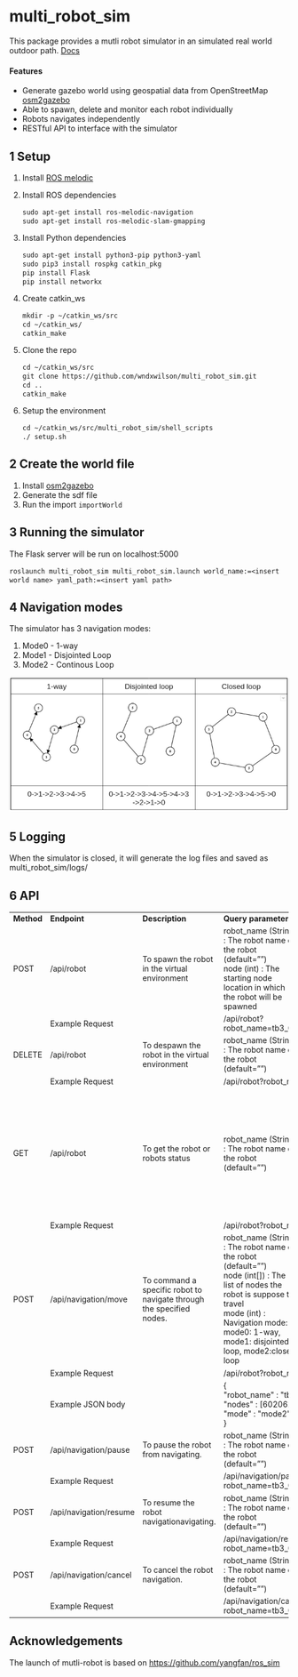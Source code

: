 # multi_robot_sim

This package provides a mutli robot simulator in an simulated real world outdoor path.
[Docs](https://rawcdn.githack.com/wndxwilson/multi_robot_sim/e9aa495f432d58035a326a04864b7c2e786c6ea1/doc/html/index.html)

#### Features
- Generate gazebo world using geospatial data from OpenStreetMap [osm2gazebo](https://github.com/wndxwilson/osm2gazebo)
- Able to spawn, delete and monitor each robot individually
- Robots navigates independently
- RESTful API to interface with the simulator

## 1 Setup
1. Install [ROS melodic](http://wiki.ros.org/melodic/Installation/Ubuntu)
2. Install ROS dependencies
    ```
    sudo apt-get install ros-melodic-navigation
    sudo apt-get install ros-melodic-slam-gmapping
    ```
3. Install Python dependencies
    ```
    sudo apt-get install python3-pip python3-yaml
    sudo pip3 install rospkg catkin_pkg
    pip install Flask
    pip install networkx
    ```

4. Create catkin_ws
    ```
    mkdir -p ~/catkin_ws/src
    cd ~/catkin_ws/
    catkin_make
    ```
5. Clone the repo
    ```
    cd ~/catkin_ws/src
    git clone https://github.com/wndxwilson/multi_robot_sim.git
    cd ..
    catkin_make
    ```
6. Setup the environment
    ```
    cd ~/catkin_ws/src/multi_robot_sim/shell_scripts
    ./ setup.sh
    ```
## 2 Create the world file
1. Install [osm2gazebo](https://github.com/wndxwilson/osm2gazebo)
2. Generate the sdf file
3. Run the import `importWorld`

## 3 Running the simulator
The Flask server will be run on localhost:5000
```
roslaunch multi_robot_sim multi_robot_sim.launch world_name:=<insert world name> yaml_path:=<insert yaml path> 
```

## 4 Navigation modes
The simulator has 3 navigation modes:
1. Mode0 - 1-way
2. Mode1 - Disjointed Loop
3. Mode2 - Continous Loop

![GitHub Logo](images/modes.png)

## 5 Logging
When the simulator is closed, it will generate the log files and saved as multi_robot_sim/logs/

## 6 API 
<table>
  <tr>
    <td><strong>Method</strong></td>
    <td><strong>Endpoint</strong></td>
    <td><strong>Description</strong></td>
    <td><strong>Query parameters</strong></td>
    <td><strong>Response</strong></td>
  </tr>
  
  <tr>
    <td>POST</td>
    <td>/api/robot</td>
    <td>To spawn the robot in the virtual environment</td>
    <td>robot_name (String) : The robot name of the robot (default=””) <br>node (int) : The starting node location in which the robot will be spawned </td>
    <td>Failed, Invalid node, Robot already exist, Success</td>
  </tr>
  <tr>
    <td></td>
    <td colspan="2">Example Request</td>
    <td colspan="2">/api/robot?robot_name=tb3_0&node=602062234</td>
  </tr>
  
  <tr>
    <td>DELETE</td>
    <td>/api/robot</td>
    <td>To despawn the robot in the virtual environment</td>
    <td>robot_name (String) : The robot name of the robot (default=””)</td>
    <td>Failed, Robot does not exist, Success</td>
  </tr>
  <tr>
    <td></td>
    <td colspan="2">Example Request</td>
    <td colspan="2">/api/robot?robot_name=tb3_0</td>
  </tr>
  
   <tr>
    <td>GET</td>
    <td>/api/robot</td>
    <td>To get the robot or robots status</td>
    <td>robot_name (String) : The robot name of the robot (default=””)</td>
    <td>
      <p>
        { <br>
        "robot_name" : { <br>
        &nbsp &nbsp"status code" : (int),<br>
        &nbsp &nbsp"status" : (string),<br>
        &nbsp &nbsp"position" : (list [x,y]), <br>
        &nbsp &nbsp"lnglat_pos" : (list [lon,lat]), <br>
        }<br>
        }
      </p>
    </td>
  </tr>
  <tr>
    <td></td>
    <td colspan="2">Example Request</td>
    <td colspan="2">/api/robot?robot_name=tb3_0</td>
  </tr>
  
  <tr>
    <td>POST</td>
    <td>/api/navigation/move</td>
    <td>To command a specific robot to navigate through the specified nodes.</td>
    <td>robot_name (String) : The robot name of the robot (default=””) <br>
        node (int[]) : The list of nodes the robot is suppose to travel <br>
        mode (int) :  Navigation mode: mode0: 1-way, mode1: disjointed loop, mode2:closed loop
    </td>
    <td>Failed, Moving</td>
  </tr>
  <tr>
    <td></td>
    <td colspan="2">Example Request</td>
    <td colspan="2">/api/robot?robot_name=tb3_0</td>
  </tr>
  <tr>
    <td></td>
    <td colspan="2">Example JSON body</td>
    <td colspan="2"> { <br>
        "robot_name" : "tb3_0", <br>
        "nodes" : [602062234,5146316735], <br>
        "mode" : "mode2" <br>
        }
    </td>
  <tr>
    
   <tr>
    <td>POST</td>
    <td>/api/navigation/pause</td>
    <td>To pause the robot from navigating.</td>
    <td>robot_name (String) : The robot name of the robot (default=””)
    </td>
    <td>Failed, Robot does not exist, Success</td>
  </tr>
  <tr>
    <td></td>
    <td colspan="2">Example Request</td>
    <td colspan="2">/api/navigation/pause?robot_name=tb3_0</td>
  </tr>
  
  <tr>
    <td>POST</td>
    <td>/api/navigation/resume</td>
    <td>To resume the robot navigationavigating.</td>
    <td>robot_name (String) : The robot name of the robot (default=””)
    </td>
    <td>Failed, Robot does not exist, Success</td>
  </tr>
  <tr>
    <td></td>
    <td colspan="2">Example Request</td>
    <td colspan="2">/api/navigation/resume?robot_name=tb3_0</td>
  </tr>
  
  <tr>
    <td>POST</td>
    <td>/api/navigation/cancel</td>
    <td>To cancel the robot navigation.</td>
    <td>robot_name (String) : The robot name of the robot (default=””)
    </td>
    <td>Failed, Robot does not exist, Success</td>
  </tr>
  <tr>
    <td></td>
    <td colspan="2">Example Request</td>
    <td colspan="2">/api/navigation/cancel?robot_name=tb3_0</td>
  </tr>

</table>

## Acknowledgements
The launch of mutli-robot is based on https://github.com/yangfan/ros_sim
